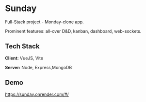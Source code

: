 
# Sunday

Full-Stack project - Monday-clone app.

Prominent features: all-over D&D, kanban, dashboard, web-sockets.



## Tech Stack

**Client:** VueJS, Vite

**Server:** Node, Express,MongoDB


## Demo

https://sunday.onrender.com/#/
